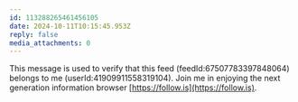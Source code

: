 ```yaml
---
id: 113288265461456105
date: 2024-10-11T10:15:45.953Z
reply: false
media_attachments: 0
---
```


This message is used to verify that this feed (feedId:67507783397848064) belongs to me (userId:41909911558319104). Join me in enjoying the next generation information browser [https://follow.is](https://follow.is).

